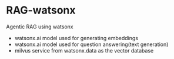 # RAG-watsonx
Agentic RAG using watsonx

- watsonx.ai model used for generating embeddings
- watsonx.ai model used for question answering(text generation)
- milvus service from watsonx.data as the vector database
